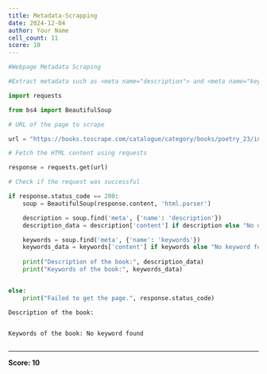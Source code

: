 ```yaml
---
title: Metadata-Scrapping
date: 2024-12-04
author: Your Name
cell_count: 11
score: 10
---
```


```python
#Webpage Metadata Scraping
```


```python
#Extract metadata such as <meta name="description"> and <meta name="keywords">.
```


```python
import requests
```


```python
from bs4 import BeautifulSoup
```


```python
# URL of the page to scrape
```


```python
url = "https://books.toscrape.com/catalogue/category/books/poetry_23/index.html"
```


```python
# Fetch the HTML content using requests
```


```python
response = requests.get(url)
```


```python
# Check if the request was successful
```


```python
if response.status_code == 200:
    soup = BeautifulSoup(response.content, 'html.parser')

    description = soup.find('meta', {'name': 'description'})
    description_data = description['content'] if description else "No description found"

    keywords = soup.find('meta', {'name': 'keywords'})
    keywords_data = keywords['content'] if keywords else "No keyword found"
    
    print("Description of the book:", description_data)
    print("Keywords of the book:", keywords_data)


else:
    print("Failed to get the page.", response.status_code)
```

    Description of the book: 
        
    
    Keywords of the book: No keyword found



```python

```


---
**Score: 10**

